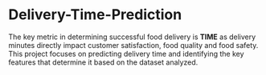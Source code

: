 # Delivery-Time-Prediction
The key metric in determining successful food delivery is **TIME** as delivery minutes directly impact customer satisfaction, food quality and food safety. This project focuses on predicting delivery time and identifying the key features that determine it based on the dataset analyzed.

